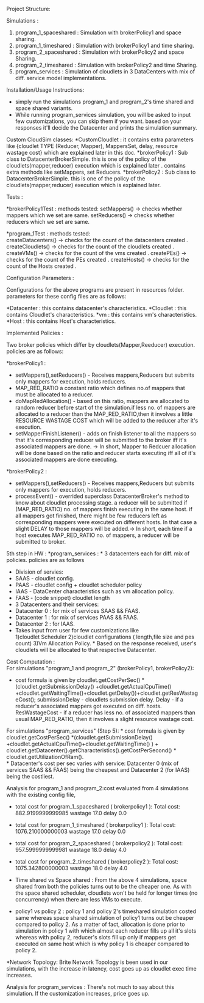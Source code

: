 Project Structure:

Simulations :
1. program_1_spaceshared : Simulation with brokerPolicy1 and space sharing.
2. program_1_timeshared  : Simulation with brokerPolicy1 and time sharing.
3. program_2_spaceshared : Simulation with brokerPolicy2 and space Sharing.
4. program_2_timeshared  : Simulation with brokerPolicy2 and time Sharing.
5. program_services      : Simulation of cloudlets in 3 DataCenters with mix of diff. service model implementations.

Installation/Usage Instructions:
* simply run the simulations program_1 and program_2's time shared and space shared variants.
* While running program_services simulation, you will be asked to input few customizations, you can skip them if you want.
  based on your responses it'll decide the Datacenter and prints the simulation summary.
  
Custom CloudSim classes:
*CustomCloudlet : it contains extra parameters like 
                  {cloudlet TYPE (Reducer, Mapper),
                  MappersSet,
                  delay,
                  resource wastage cost} which are explained later in this doc.
*brokerPolicy1  : Sub class to DatacenterBrokerSimple. this is one of the policy of the cloudlets(mapper,reducer) execution which is explained later .
                  contains extra methods like setMappers, set Reducers.
*brokerPolicy2  : Sub class to DatacenterBrokerSimple. this is one of the policy of the cloudlets(mapper,reducer) execution which is explained later.


Tests :

*brokerPolicy1Test : methods tested: 
                     setMappers() -> checks whether mappers which we set are same.
                     setReducers() -> checks whether reducers which we set are same.
                     
*program_1Test : methods tested:                   
                   createDatacenters() -> checks for the count of the datacenters created .
                   createCloudlets()   -> checks for the count of the cloudlets created .
                   createVMs()         -> checks for the count of the vms created .
                   createPEs()         -> checks for the count of the PEs created .
                   createHosts()       -> checks for the count of the Hosts created .


Configuration Parameters : 

Configurations for the above programs are present in resources folder.
parameters for these config files are as follows:  

*Datacenter : this contains datacenter's characteristics.
*Cloudlet   : this contains Cloudlet's characteristics.
*vm         : this contains vm's characteristics.
*Host       : this contains Host's characteristics.

Implemented Policies :

Two broker policies which differ by cloudlets(Mapper,Reeducer) execution. policies are as follows:

*brokerPolicy1 : 
* setMappers(),setReducers() - Receives mappers,Reducers but submits only mappers for execution, holds reducers.
* MAP_RED_RATIO a constant ratio which defines no.of mappers that must be allocated to a reducer.
* doMapRedAllocation()       - based on this ratio, mappers are allocated to random reducer before start of the simulation.if less no. of mappers are allocated to a reducer than the MAP_RED_RATIO,then it involves a little RESOURCE WASTAGE COST which will be added to the reducer after it's execution.
* setMapperFinishListener()  - adds on finish listener to all the mappers so that it's corresponding reducer will be submitted to the broker iff it's associated mappers are done. -> In short, Mapper to Redcuer allocation will be done based on the ratio and reducer starts executing iff all of it's                                
                    associated mappers are done executing.
                    
*brokerPolicy2 : 
* setMappers(),setReducers() - Receives mappers,Reducers but submits only mappers for execution, holds reducers.
* processEvent() - overrided superclass DatacenterBroker's method to know about cloudlet processing stage. a reducer will be submitted if (MAP_RED_RATIO) no. of mappers finish executing in the same host. if all mappers got finished, there might be few reducers left as corresponding mappers were executed on different hosts. In that case a slight DELAY to those mappers will be added.-> In short, each time if a host executes MAP_RED_RATIO no. of mappers, a reducer will be submitted to broker. 

5th step in HW :
*program_services : * 3 datacenters each for diff. mix of policies. policies are as follows
* Division of servies:
* SAAS - cloudlet config.
* PAAS - cloudlet config + cloudlet scheduler policy
* IAAS - DataCenter characteristics such as vm allocation policy.
* FAAS - (code snippet) cloudlet length
* 3 Datacenters and their services:
* Datacenter 0 : for mix of services SAAS && FAAS.
* Datacenter 1 : for mix of services PAAS && FAAS.
* Datacenter 2 : for IAAS.
* Takes input from user for few customizations like    
1)cloudlet Scheduler 2)cloudlet configurations ( length,file size and pes count) 3)Vm Allocation Policy.
                    * Based on the response received, user's cloudlets will be allocated to that respective Datacenter. 


Cost Computation :   
For simulations "program_1 and program_2" (brokerPolicy1, brokerPolicy2): 
* cost formula is given by cloudlet.getCostPerSec() *(cloudlet.getSubmissionDelay() +cloudlet.getActualCpuTime() +cloudlet.getWaitingTime()+cloudlet.getDelay())+cloudlet.getResWastageCost();
submissionDelay - cloudlets submission delay.
Delay - if a reducer's associated mappers got executed on diff. hosts.
ResWastageCost - if a reducer has less no. of associated mappers than usual MAP_RED_RATIO, then it involves a slight resource wastage cost. 

For simulations "program_services" (Step 5):
                    * cost formula is given by cloudlet.getCostPerSec() *(cloudlet.getSubmissionDelay() +cloudlet.getActualCpuTime()+cloudlet.getWaitingTime() )
                                                                          + cloudlet.getDatacenter().getCharacteristics().getCostPerSecond() * cloudlet.getUtilizationOfRam().                                                   
                    * Datacenter's cost per sec varies with service:
                    Datacenter 0 (mix of services SAAS && FAAS) being the cheapest and
                    Datacenter 2 (for IAAS) being the costliest.
                    
Analysis for program_1 and program_2:cost evaluated from 4 simulations with the existing config file, 

* total cost for program_1_spaceshared ( brokerpolicy1 ): Total cost: 882.9199999999985 wastage 17.0  delay 0.0
* total cost for program_1_timeshared  ( brokerpolicy1 ): Total cost: 1076.210000000003 wastage 17.0 delay 0.0
* total cost for program_2_spaceshared  ( brokerpolicy2 ): Total cost: 957.5999999999981 wastage 18.0 delay 4.0
* total cost for program_2_timeshared  ( brokerpolicy2 ):  Total cost: 1075.342800000003 wastage 18.0 delay 4.0            

* Time shared vs Space shared : From the above 4 simulations, space shared from both the policies turns out to be the cheaper one.
                                As with the space shared scheduler, cloudlets won't be held for longer times (no concurrency) when there 
                                are less VMs to execute.
                                
* policy1 vs policy 2 : policy 1 and policy 2's timeshared simulation costed same whereas space shared simulation of
                        policy1 turns out be cheaper compared to policy 2. As a matter of fact, allocation is done prior 
                        to simulation in policy 1 with which almost each reducer fills up all it's slots whereas with 
                        policy 2, reducer's slots fill up only if mappers get executed on same host which is why policy 1
                        is cheaper compared to policy 2.

*Network Topology: Brite Network Topology is been used in our simulations, with the increase in latency, cost goes up
                   as cloudlet exec time increases.
                   
Analysis for program_services : 
There's not much to say about this simulation. If the customization increases, price goes up.  
